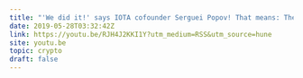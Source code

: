 ```yaml
---
title: "'We did it!' says IOTA cofounder Serguei Popov! That means: The coordicide is only a matter of time 👏👏👏"
date: 2019-05-28T03:32:42Z
link: https://youtu.be/RJH4J2KKI1Y?utm_medium=RSS&utm_source=hune
site: youtu.be
topic: crypto
draft: false
---
```

 
